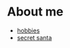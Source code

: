 <link rel="icon" href="/favicon.ico" type="image/x-icon"/>

# About me

- [hobbies](hobbies.md)
- [secret santa](projects/secret_santa.html)
